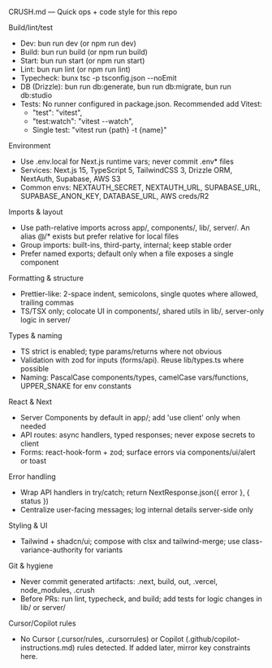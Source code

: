 CRUSH.md — Quick ops + code style for this repo

Build/lint/test
- Dev: bun run dev (or npm run dev)
- Build: bun run build (or npm run build)
- Start: bun run start (or npm run start)
- Lint: bun run lint (or npm run lint)
- Typecheck: bunx tsc -p tsconfig.json --noEmit
- DB (Drizzle): bun run db:generate, bun run db:migrate, bun run db:studio
- Tests: No runner configured in package.json. Recommended add Vitest:
  - "test": "vitest",
  - "test:watch": "vitest --watch",
  - Single test: "vitest run {path} -t {name}"

Environment
- Use .env.local for Next.js runtime vars; never commit .env* files
- Services: Next.js 15, TypeScript 5, TailwindCSS 3, Drizzle ORM, NextAuth, Supabase, AWS S3
- Common envs: NEXTAUTH_SECRET, NEXTAUTH_URL, SUPABASE_URL, SUPABASE_ANON_KEY, DATABASE_URL, AWS creds/R2

Imports & layout
- Use path-relative imports across app/, components/, lib/, server/. An alias @/* exists but prefer relative for local files
- Group imports: built-ins, third-party, internal; keep stable order
- Prefer named exports; default only when a file exposes a single component

Formatting & structure
- Prettier-like: 2-space indent, semicolons, single quotes where allowed, trailing commas
- TS/TSX only; colocate UI in components/, shared utils in lib/, server-only logic in server/

Types & naming
- TS strict is enabled; type params/returns where not obvious
- Validation with zod for inputs (forms/api). Reuse lib/types.ts where possible
- Naming: PascalCase components/types, camelCase vars/functions, UPPER_SNAKE for env constants

React & Next
- Server Components by default in app/; add 'use client' only when needed
- API routes: async handlers, typed responses; never expose secrets to client
- Forms: react-hook-form + zod; surface errors via components/ui/alert or toast

Error handling
- Wrap API handlers in try/catch; return NextResponse.json({ error }, { status })
- Centralize user-facing messages; log internal details server-side only

Styling & UI
- Tailwind + shadcn/ui; compose with clsx and tailwind-merge; use class-variance-authority for variants

Git & hygiene
- Never commit generated artifacts: .next, build, out, .vercel, node_modules, .crush
- Before PRs: run lint, typecheck, and build; add tests for logic changes in lib/ or server/

Cursor/Copilot rules
- No Cursor (.cursor/rules, .cursorrules) or Copilot (.github/copilot-instructions.md) rules detected. If added later, mirror key constraints here.